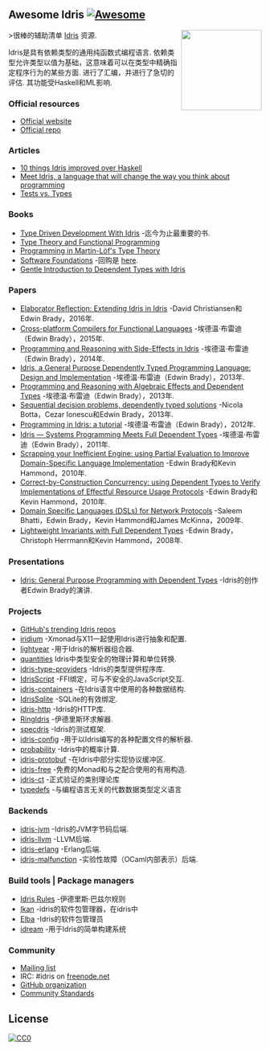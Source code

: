 <div class="github-widget" data-repo="joaomilho/awesome-idris"></div>
<script async src="https://pagead2.googlesyndication.com/pagead/js/adsbygoogle.js"></script><ins class="adsbygoogle" style="display:block" data-ad-client="ca-pub-6890694312814945" data-ad-slot="5473692530" data-ad-format="auto"  data-full-width-responsive="true"></ins><script>(adsbygoogle = window.adsbygoogle || []).push({});</script>



## Awesome Idris [![Awesome](https://cdn.rawgit.com/sindresorhus/awesome/d7305f38d29fed78fa85652e3a63e154dd8e8829/media/badge.svg)](https://github.com/sindresorhus/awesome)

[<img src="https://www.idris-lang.org/logo/logo.png" align="right" width="160">](https://www.idris-lang.org/)

&gt;很棒的辅助清单 [Idris](https://www.idris-lang.org/) 资源.

 Idris是具有依赖类型的通用纯函数式编程语言.  依赖类型允许类型以值为基础，这意味着可以在类型中精确指定程序行为的某些方面.  进行了汇编，并进行了急切的评估.  其功能受Haskell和ML影响.



### Official resources

* [Official website](https://www.idris-lang.org/)
* [Official repo](https://github.com/idris-lang/Idris-dev)

### Articles

* [10 things Idris improved over Haskell](https://deque.blog/2017/06/14/10-things-idris-improved-over-haskell/)
* [Meet Idris, a language that will change the way you think about programming](https://crufter.com/idris-a-language-that-will-change-the-way-you-think-about-programming)
* [Tests vs. Types](http://kevinmahoney.co.uk/articles/tests-vs-types/)

### Books

* [Type Driven Development With Idris](https://www.manning.com/books/type-driven-development-with-idris) -迄今为止最重要的书.
* [Type Theory and Functional Programming](https://www.cs.kent.ac.uk/people/staff/sjt/TTFP/)
* [Programming in Martin-Löf's Type Theory](http://www.cse.chalmers.se/research/group/logic/book/book.pdf)
* [Software Foundations](https://idris-hackers.github.io/software-foundations/pdf/sf-idris-2018.pdf) -回购是 [here](https://github.com/idris-hackers/software-foundations).
* [Gentle Introduction to Dependent Types with Idris](https://leanpub.com/gidti)

### Papers

* [Elaborator Reflection: Extending Idris in Idris](https://eb.host.cs.st-andrews.ac.uk/drafts/elab-reflection.pdf) -David Christiansen和Edwin Brady，2016年.
* [Cross-platform Compilers for Functional Languages](https://eb.host.cs.st-andrews.ac.uk/drafts/compile-idris.pdf) -埃德温·布雷迪（Edwin Brady），2015年.
* [Programming and Reasoning with Side-Effects in Idris](https://eb.host.cs.st-andrews.ac.uk/drafts/eff-tutorial.pdf) -埃德温·布雷迪（Edwin Brady），2014年.
* [Idris, a General Purpose Dependently Typed Programming Language: Design and Implementation](https://pdfs.semanticscholar.org/1407/220ca09070233dca256433430d29e5321dc2.pdf) -埃德温·布雷迪（Edwin Brady），2013年.
* [Programming and Reasoning with Algebraic Effects and Dependent Types](https://eb.host.cs.st-andrews.ac.uk/drafts/effects.pdf) -埃德温·布雷迪（Edwin Brady），2013年.
* [Sequential decision problems, dependently typed solutions](http://eb.host.cs.st-andrews.ac.uk/writings/plmms13.pdf) -Nicola Botta，Cezar Ionescu和Edwin Brady，2013年.
* [Programming in Idris: a tutorial](http://eb.host.cs.st-andrews.ac.uk/writings/idris-tutorial.pdf) -埃德温·布雷迪（Edwin Brady），2012年.
* [Idris — Systems Programming Meets Full Dependent Types](https://eb.host.cs.st-andrews.ac.uk/writings/plpv11.pdf) -埃德温·布雷迪（Edwin Brady），2011年.
* [Scrapping your Inefficient Engine: using Partial Evaluation to Improve Domain-Specific Language Implementation](http://eb.host.cs.st-andrews.ac.uk/writings/icfp10.pdf) -Edwin Brady和Kevin Hammond，2010年.
* [Correct-by-Construction Concurrency: using Dependent Types to Verify Implementations of Effectful Resource Usage Protocols](http://eb.host.cs.st-andrews.ac.uk/writings/fi-cbc.pdf) -Edwin Brady和Kevin Hammond，2010年.
* [Domain Specific Languages (DSLs) for Network Protocols](http://eb.host.cs.st-andrews.ac.uk/drafts/ngna2009-dsl.pdf) -Saleem Bhatti，Edwin Brady，Kevin Hammond和James McKinna，2009年.
* [Lightweight Invariants with Full Dependent Types](http://eb.host.cs.st-andrews.ac.uk/drafts/tfp08.pdf) -Edwin Brady，Christoph Herrmann和Kevin Hammond，2008年.

### Presentations

* [Idris: General Purpose Programming with Dependent Types](https://www.youtube.com/watch?v=vkIlW797JN8) -Idris的创作者Edwin Brady的演讲.

### Projects

* [GitHub's trending Idris repos](https://github.com/trending/idris)
* [iridium](https://github.com/puffnfresh/iridium) -Xmonad与X11一起使用Idris进行抽象和配置.
* [lightyear](https://github.com/ziman/lightyear) -用于Idris的解析器组合器.
* [quantities](https://github.com/timjb/quantities) Idris中类型安全的物理计算和单位转换.
* [idris-type-providers](https://github.com/david-christiansen/idris-type-providers) -Idris的类型提供程序库.
* [IdrisScript](https://github.com/idris-hackers/IdrisScript) -FFI绑定，可与不安全的JavaScript交互.
* [idris-containers](https://github.com/jfdm/idris-containers) -在Idris语言中使用的各种数据结构.
* [IdrisSqlite](https://github.com/david-christiansen/IdrisSqlite) -SQLite的有效绑定.
* [idris-http](https://github.com/uwap/idris-http) -Idris的HTTP库.
* [RingIdris](https://github.com/FranckS/RingIdris) -伊德里斯环求解器.
* [specdris](https://github.com/pheymann/specdris) -Idris的测试框架.
* [idris-config](https://github.com/jfdm/idris-config) -用于以Idris编写的各种配置文件的解析器.
* [probability](https://github.com/BlackBrane/probability) -Idris中的概率计算.
* [idris-protobuf](https://github.com/google/idris-protobuf) -在Idris中部分实现协议缓冲区.
* [idris-free](https://github.com/idris-hackers/idris-free) -免费的Monad和与之配合使用的有用构造.
* [idris-ct](https://github.com/statebox/idris-ct) -正式验证的类别理论库
* [typedefs](https://github.com/typedefs/typedefs) -与编程语言无关的代数数据类型定义语言

### Backends

* [idris-jvm](https://github.com/mmhelloworld/idris-jvm) -Idris的JVM字节码后端.
* [idris-llvm](https://github.com/idris-hackers/idris-llvm) -LLVM后端.
* [idris-erlang](https://github.com/lenary/idris-erlang) -Erlang后端.
* [idris-malfunction](https://github.com/stedolan/idris-malfunction) -实验性故障（OCaml内部表示）后端.

### Build tools | Package managers

- [Idris Rules](http://idris.build) -伊德里斯·巴兹尔规则
- [Ikan](https://github.com/idris-industry/ikan) -idris的软件包管理器，在idris中
- [Elba](https://github.com/elba/elba) -Idris的软件包管理员
- [idream](https://github.com/idream-build/idream) -用于Idris的简单构建系统

### Community

* [Mailing list](http://groups.google.com/group/idris-lang)
* IRC: #idris on [freenode.net](https://webchat.freenode.net/)
* [GitHub organization](https://github.com/idris-hackers)
* [Community Standards](https://www.idris-lang.org/documentation/community-standards/)

## License

[![CC0](http://mirrors.creativecommons.org/presskit/buttons/88x31/svg/cc-zero.svg)](https://creativecommons.org/publicdomain/zero/1.0/)
